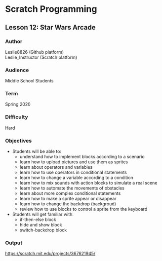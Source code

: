 # Scratch Programming

## Lesson 12: Star Wars Arcade

### Author
Leslie8826 (Github platform) <br>
Leslie_Instructor (Scratch platform)

### Audience 
Middle School Students

### Term
Spring 2020

### Difficulty
Hard

### Objectives 
  - Students will be able to: 
       * understand how to implement blocks according to a scenario
       * learn how to upload pictures and use them as sprites
       * learn about operators and variables
       * learn how to use operators in conditional statements
       * learn how to change a variable according to a condition
       * learn how to mix sounds with action blocks to simulate a real scene
       * learn how to automate the movements of obstacles
       * learn about more complex conditional statements
       * learn how to make a sprite appear or disappear
       * learn how to change the backdrop (backgroud)
       * review how to use blocks to control a sprite from the keyboard
  - Students will get familiar with:
       * if-then-else block
       * hide and show block
       * switch-backdrop block

### Output
https://scratch.mit.edu/projects/367621945/ <br>
